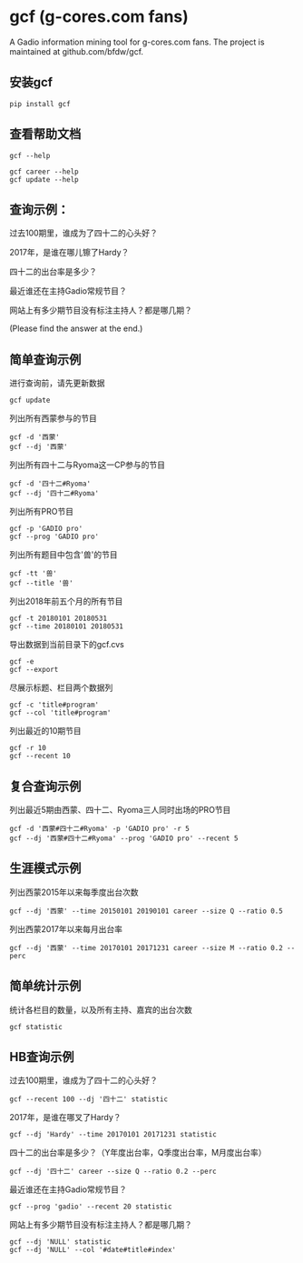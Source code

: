 # gcf (g-cores.com fans)

A Gadio information mining tool for g-cores.com fans.
The project is maintained at github.com/bfdw/gcf.

## 安装gcf

```
pip install gcf
```

## 查看帮助文档

```
gcf --help
```

```
gcf career --help
gcf update --help
```

## 查询示例：

过去100期里，谁成为了四十二的心头好？

2017年，是谁在哪儿镲了Hardy？

四十二的出台率是多少？

最近谁还在主持Gadio常规节目？

网站上有多少期节目没有标注主持人？都是哪几期？

(Please find the answer at the end.)

## 简单查询示例

进行查询前，请先更新数据

```
gcf update
```

列出所有西蒙参与的节目

```
gcf -d '西蒙'
gcf --dj '西蒙'
```

列出所有四十二与Ryoma这一CP参与的节目

```
gcf -d '四十二#Ryoma'
gcf --dj '四十二#Ryoma'
```

列出所有PRO节目

```
gcf -p 'GADIO pro'
gcf --prog 'GADIO pro'
```

列出所有题目中包含'兽'的节目

```
gcf -tt '兽'
gcf --title '兽'
```

列出2018年前五个月的所有节目

```
gcf -t 20180101 20180531
gcf --time 20180101 20180531
```

导出数据到当前目录下的gcf.cvs

```
gcf -e
gcf --export
```

尽展示标题、栏目两个数据列 

```
gcf -c 'title#program'
gcf --col 'title#program'
```

列出最近的10期节目

```
gcf -r 10
gcf --recent 10
```

## 复合查询示例

列出最近5期由西蒙、四十二、Ryoma三人同时出场的PRO节目

```
gcf -d '西蒙#四十二#Ryoma' -p 'GADIO pro' -r 5
gcf --dj '西蒙#四十二#Ryoma' --prog 'GADIO pro' --recent 5
```

## 生涯模式示例

列出西蒙2015年以来每季度出台次数

```
gcf --dj '西蒙' --time 20150101 20190101 career --size Q --ratio 0.5
```

列出西蒙2017年以来每月出台率

```
gcf --dj '西蒙' --time 20170101 20171231 career --size M --ratio 0.2 --perc
```

## 简单统计示例

统计各栏目的数量，以及所有主持、嘉宾的出台次数

```
gcf statistic
```

## HB查询示例

过去100期里，谁成为了四十二的心头好？

```
gcf --recent 100 --dj '四十二' statistic
```

2017年，是谁在哪叉了Hardy？

```
gcf --dj 'Hardy' --time 20170101 20171231 statistic
```

四十二的出台率是多少？（Y年度出台率，Q季度出台率，M月度出台率）

```
gcf --dj '四十二' career --size Q --ratio 0.2 --perc
```

最近谁还在主持Gadio常规节目？

```
gcf --prog 'gadio' --recent 20 statistic
```

网站上有多少期节目没有标注主持人？都是哪几期？

```
gcf --dj 'NULL' statistic
gcf --dj 'NULL' --col '#date#title#index'
```
